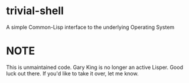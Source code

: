 # trivial-shell
A simple Common-Lisp interface to the underlying Operating System

# NOTE

This is unmaintained code. Gary King is no longer an active Lisper. Good luck out there. If you'd like to take it over, let me know.
